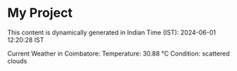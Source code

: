 # My Project

This content is dynamically generated in Indian Time (IST): 2024-06-01 12:20:28 IST


Current Weather in Coimbatore:
Temperature: 30.88 °C
Condition: scattered clouds
